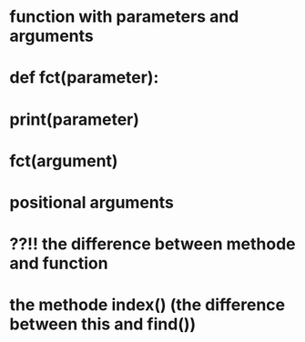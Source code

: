 # function with parameters and arguments
# def fct(parameter):
#   print(parameter)

# fct(argument)
# positional arguments
# ??!! the difference between methode and function
# the methode index() (the difference between this and find())
